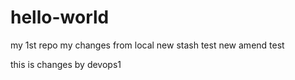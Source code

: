 # hello-world
my 1st repo
my changes from local
new stash test
new amend test

this is changes by devops1
